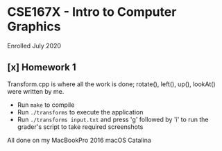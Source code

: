 # CSE167X - Intro to Computer Graphics 

Enrolled July 2020

## [x] Homework 1

Transform.cpp is where all the work is done; rotate(), left(), up(), lookAt() were written by me.

* Run `make` to compile
* Run `./transforms` to execute the application
* Run `./transforms input.txt` and press 'g' followed by 'i' to run the grader's script to take required screenshots

All done on my MacBookPro 2016 macOS Catalina
